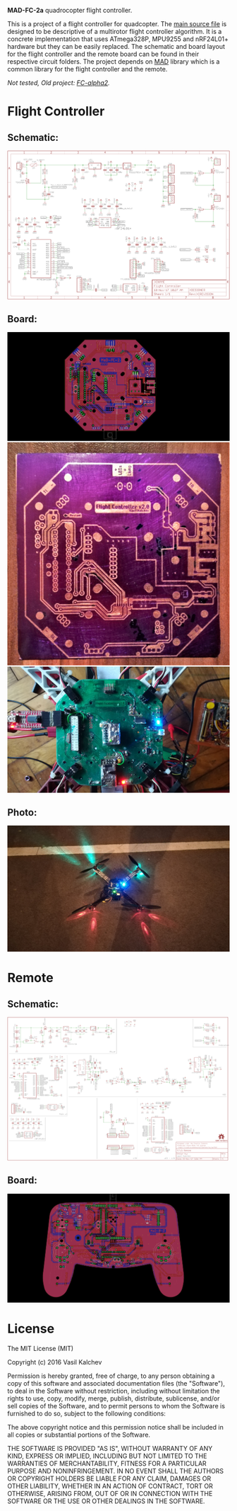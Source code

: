 **MAD-FC-2a** quadrocopter flight controller.

This is a project of a flight controller for quadcopter. The [main source file][cpp] is designed to be descriptive of a multirotor flight controller algorithm. It is a concrete implementation that uses ATmega328P, MPU9255 and nRF24L01+ hardware but they can be easily replaced. The schematic and board layout for the flight controller and the remote board can be found in their respective circuit folders. The project depends on [MAD][madLink] library which is a common library for the flight controller and the remote.

*Not tested, Old project: [FC-alpha2][fcAlpha2].*


Flight Controller
=================
Schematic:
----------
![sch](https://github.com/VaSe7u/MAD-FC-2a/blob/master/fc_circuit/Export/schematic.png)

Board:
----------
![brd](https://github.com/VaSe7u/MAD-FC-2a/blob/master/fc_circuit/Export/board.png)
![brdPhoto1](https://github.com/VaSe7u/MAD-FC-2a/blob/master/fc_circuit/FC%20(photoresist).jpg)
![brdPhoto2](https://github.com/VaSe7u/MAD-FC-2a/blob/master/fc_circuit/FC.jpg)

Photo:
----------
![quadPhoto](https://github.com/VaSe7u/MAD-FC-2a/blob/master/quad.jpg)


Remote
======
Schematic:
----------
![rsch](https://github.com/VaSe7u/MAD-FC-2a/blob/master/remote_circuit/Export/schematic.png)

Board:
----------
![rbrd](https://github.com/VaSe7u/MAD-FC-2a/blob/master/remote_circuit/Export/board.png)




License
=======
The MIT License (MIT)

Copyright (c) 2016 Vasil Kalchev

Permission is hereby granted, free of charge, to any person obtaining a copy
of this software and associated documentation files (the "Software"), to deal
in the Software without restriction, including without limitation the rights
to use, copy, modify, merge, publish, distribute, sublicense, and/or sell
copies of the Software, and to permit persons to whom the Software is
furnished to do so, subject to the following conditions:

The above copyright notice and this permission notice shall be included in all
copies or substantial portions of the Software.

THE SOFTWARE IS PROVIDED "AS IS", WITHOUT WARRANTY OF ANY KIND, EXPRESS OR
IMPLIED, INCLUDING BUT NOT LIMITED TO THE WARRANTIES OF MERCHANTABILITY,
FITNESS FOR A PARTICULAR PURPOSE AND NONINFRINGEMENT. IN NO EVENT SHALL THE
AUTHORS OR COPYRIGHT HOLDERS BE LIABLE FOR ANY CLAIM, DAMAGES OR OTHER
LIABILITY, WHETHER IN AN ACTION OF CONTRACT, TORT OR OTHERWISE, ARISING FROM,
OUT OF OR IN CONNECTION WITH THE SOFTWARE OR THE USE OR OTHER DEALINGS IN THE
SOFTWARE.

[cpp]: https://github.com/VaSe7u/MAD-FC-2a/blob/master/code/MAD-FC-2a.ino
[madLink]: https://github.com/VaSe7u/MAD
[fcAlpha2]: https://github.com/VaSe7u/FC-alpha2

